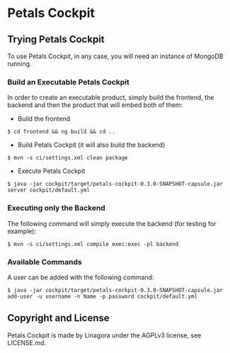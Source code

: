 # Petals Cockpit

## Trying Petals Cockpit

To use Petals Cockpit, in any case, you will need an instance of MongoDB running.

### Build an Executable Petals Cockpit

In order to create an executable product, simply build the frontend, the backend and then the product that will embed both of them:

- Build the frontend
```
$ cd frontend && ng build && cd ..
```
- Build Petals Cockpit (it will also build the backend)
```
$ mvn -s ci/settings.xml clean package
```
- Execute Petals Cockpit
```
$ java -jar cockpit/target/petals-cockpit-0.3.0-SNAPSHOT-capsule.jar server cockpit/default.yml
```

### Executing only the Backend

The following command will simply execute the backend (for testing for example):
```
$ mvn -s ci/settings.xml compile exec:exec -pl backend
```

### Available Commands

A user can be added with the following command:
```
$ java -jar cockpit/target/petals-cockpit-0.3.0-SNAPSHOT-capsule.jar add-user -u username -n Name -p password cockpit/default.yml
```

## Copyright and License

Petals Cockpit is made by Linagora under the AGPLv3 license, see LICENSE.md.

